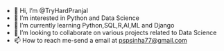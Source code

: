 - 👋 Hi, I’m @TryHardPranjal
- 👀 I’m interested in Python and Data Science
- 🌱 I’m currently learning Python,SQL,R,AI,ML and Django
- 💞️ I’m looking to collaborate on various projects related to Data Science
- 📫 How to reach me-send a email at pspsinha77@gmail.com

<!---
TryHardPranjal/TryHardPranjal is a ✨ special ✨ repository because its `README.md` (this file) appears on your GitHub profile.
You can click the Preview link to take a look at your changes.
--->
